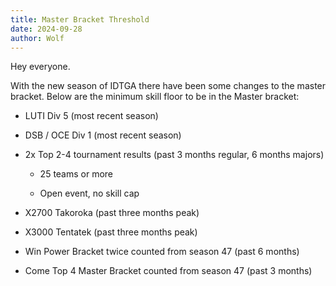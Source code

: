 ```yaml
---
title: Master Bracket Threshold
date: 2024-09-28
author: Wolf
---
```


Hey everyone.

With the new season of IDTGA there have been some changes to the master bracket. Below are the minimum skill floor to be in the Master bracket:

- LUTI Div 5 (most recent season)

- DSB / OCE Div 1 (most recent season)

- 2x Top 2-4 tournament results (past 3 months regular, 6 months majors)

  - 25 teams or more

  - Open event, no skill cap

- X2700 Takoroka (past three months peak)

- X3000 Tentatek (past three months peak)

- Win Power Bracket twice counted from season 47 (past 6 months)

- Come Top 4 Master Bracket counted from season 47 (past 3 months)
